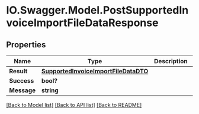# IO.Swagger.Model.PostSupportedInvoiceImportFileDataResponse
## Properties

Name | Type | Description | Notes
------------ | ------------- | ------------- | -------------
**Result** | [**SupportedInvoiceImportFileDataDTO**](SupportedInvoiceImportFileDataDTO.md) |  | [optional] 
**Success** | **bool?** |  | [optional] 
**Message** | **string** |  | [optional] 

[[Back to Model list]](../README.md#documentation-for-models) [[Back to API list]](../README.md#documentation-for-api-endpoints) [[Back to README]](../README.md)

